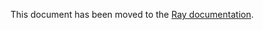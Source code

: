 This document has been moved to the [Ray documentation](https://docs.ray.io/en/master/cluster/kubernetes/user-guides/rayserve-dev-doc.html#kuberay-dev-serve).

